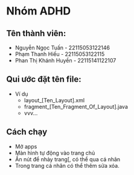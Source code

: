 # Nhóm ADHD
## Tên thành viên:
* Nguyễn Ngọc Tuấn - 22115053122146
* Phạm Thanh Hiếu - 22115053122115
* Phan Thị Khánh Huyền - 22115141122107
## Qui ước đặt tên file:
* Ví dụ
  - layout_[Ten_Layout].xml
  - fragment_[Ten_Fragment_Of_Layout].java
  - vvv...
## Cách chạy
* Mở apps
* Màn hình tự động vào trang chủ
* Ấn nút để nhảy trang[, có thể qua cá nhân
* Trong trang cá nhân có thể thêm sửa xóa.
